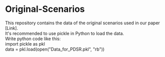 # Original-Scenarios
This repository contains the data of the original scenarios used in our paper [Link].  
It's recommended to use pickle in Python to load the data.  
Write python code like this:  
import pickle as pkl  
data = pkl.load(open("Data_for_PDSR.pkl", "rb"))  
